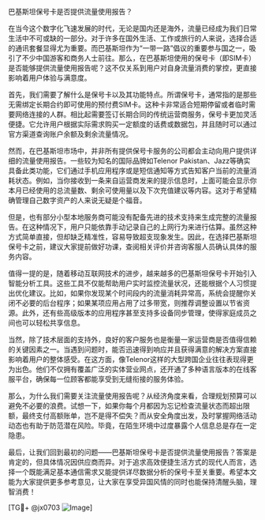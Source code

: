 巴基斯坦保号卡是否提供流量使用报告？

在当今这个数字化飞速发展的时代，无论是国内还是海外，流量已经成为我们日常生活中不可或缺的一部分。对于许多在国外生活、工作或旅行的人来说，选择合适的通讯套餐显得尤为重要。而巴基斯坦作为“一带一路”倡议的重要参与国之一，吸引了不少中国游客和商务人士前往。那么，在巴基斯坦使用的保号卡（即SIM卡）是否能够提供流量使用报告呢？这不仅关系到用户对自身流量消费的掌控，更直接影响着用户体验与满意度。

首先，我们需要了解什么是保号卡以及其功能特点。所谓保号卡，通常指的是那些无需绑定长期合约即可使用的预付费SIM卡。这种卡非常适合短期停留或者临时需要网络连接的人群。相比起需要签订长期合同的传统运营商服务，保号卡更加灵活便捷。它允许用户根据实际需求购买一定额度的话费或数据包，并且随时可以通过官方渠道查询账户余额及剩余流量情况。

然而，在巴基斯坦市场中，并非所有提供保号卡服务的公司都会主动向用户提供详细的流量使用报告。一些较为知名的国际品牌如Telenor Pakistan、Jazz等确实具备此类功能，它们通过手机应用程序或是短信通知等方式告知客户当前的流量消耗状态。例如，当你接收到一条来自运营商发来的提示信息时，上面可能会显示你本月已经使用的总流量数、剩余可使用量以及下次充值建议等内容。这对于希望精确管理自己数字资产的人来说无疑是个福音。

但是，也有部分小型本地服务商可能没有配备先进的技术支持来生成完整的流量报告。在这种情况下，用户只能依靠手动记录自己的上网行为来进行估算。虽然这种方式简单直接，但却缺乏精准性，容易导致超支现象发生。因此，在选择巴基斯坦保号卡之前，建议大家提前做好功课，查阅相关评价并咨询客服人员确认具体的服务内容。

值得一提的是，随着移动互联网技术的进步，越来越多的巴基斯坦保号卡开始引入智能分析工具。这些工具不仅能帮助用户实时监控流量状况，还能根据个人习惯提出优化建议。比如，如果你发现某个时间段内的流量消耗异常高，系统会提醒你关闭不必要的后台程序；如果某项应用占用了过多带宽，则推荐调整设置以节省资源。此外，还有些高级版本的应用程序甚至支持多设备同步管理，使得家庭成员之间也可以轻松共享信息。

当然，除了技术层面的支持外，良好的客户服务也是衡量一家运营商是否值得信赖的关键因素之一。当遇到问题时，能否迅速得到响应并且获得满意的解决方案直接影响着用户的整体感受。在这方面，像Telenor这样的大型跨国企业往往表现得更为出色。他们不仅拥有覆盖广泛的实体营业网点，还开通了多种语言版本的在线客服平台，确保每一位顾客都能享受到无缝衔接的服务体验。

那么，为什么我们需要关注流量使用报告呢？从经济角度来看，合理规划预算可以避免不必要的浪费。试想一下，如果你每个月都因为忘记检查流量状态而超出限额，最终支付高额账单，岂不是得不偿失？而从安全角度出发，及时掌握网络活动动态也有助于防范潜在风险。毕竟，在陌生环境中过度暴露个人信息总是存在一定隐患。

最后，让我们回到最初的问题——巴基斯坦保号卡是否提供流量使用报告？答案是肯定的，但具体情况因供应商而异。对于追求高效便捷生活方式的现代人而言，选择一个既能满足基本通信需求又能提供详尽数据分析的保号卡至关重要。希望本文能为大家提供更多参考意见，让大家在享受异国风情的同时也能保持清醒头脑，理智消费！

[TG💪+ @jx0703 ![Image](https://github.com/user-attachments/assets/dbca1d08-cadb-493c-b0ec-ad6f7a83f270)]